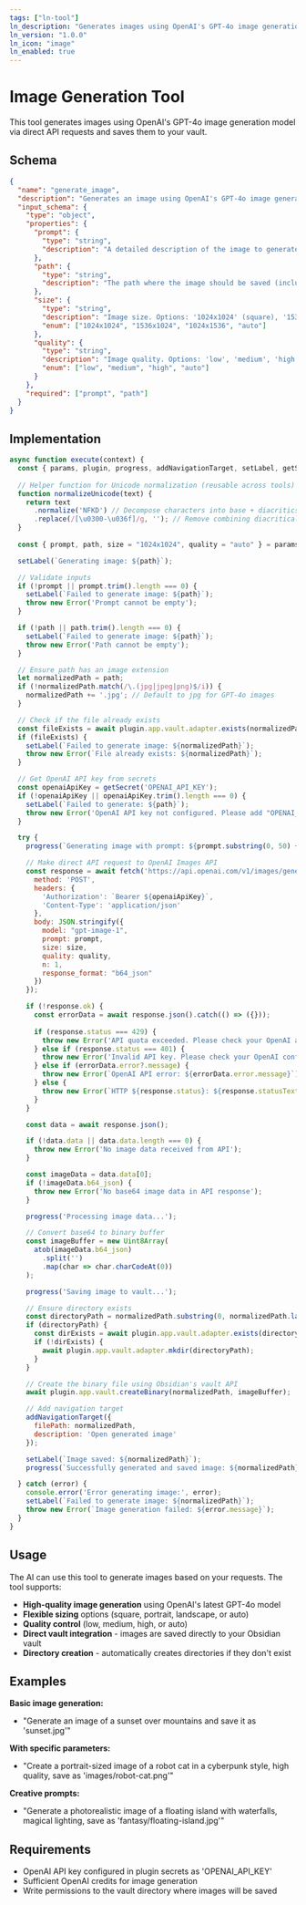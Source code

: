 ```yaml
---
tags: ["ln-tool"]
ln_description: "Generates images using OpenAI's GPT-4o image generation model and saves them to the vault"
ln_version: "1.0.0"
ln_icon: "image"
ln_enabled: true
---
```


# Image Generation Tool

This tool generates images using OpenAI's GPT-4o image generation model via direct API requests and saves them to your vault.

## Schema

```json
{
  "name": "generate_image",
  "description": "Generates an image using OpenAI's GPT-4o image generation model and saves it to the specified path in the vault. Uses the latest gpt-image-1 model for superior instruction following and photorealistic results.",
  "input_schema": {
    "type": "object",
    "properties": {
      "prompt": {
        "type": "string",
        "description": "A detailed description of the image to generate. Be specific and descriptive for best results."
      },
      "path": {
        "type": "string",
        "description": "The path where the image should be saved (including filename with .jpg or .png extension). Directories will be created if they don't exist."
      },
      "size": {
        "type": "string",
        "description": "Image size. Options: '1024x1024' (square), '1536x1024' (portrait), '1024x1536' (landscape), 'auto' (model decides). Default: '1024x1024'",
        "enum": ["1024x1024", "1536x1024", "1024x1536", "auto"]
      },
      "quality": {
        "type": "string",
        "description": "Image quality. Options: 'low', 'medium', 'high', 'auto' (model decides). Default: 'auto'",
        "enum": ["low", "medium", "high", "auto"]
      }
    },
    "required": ["prompt", "path"]
  }
}
```

## Implementation

```javascript
async function execute(context) {
  const { params, plugin, progress, addNavigationTarget, setLabel, getSecret } = context;
  
  // Helper function for Unicode normalization (reusable across tools)
  function normalizeUnicode(text) {
    return text
      .normalize('NFKD') // Decompose characters into base + diacritics
      .replace(/[\u0300-\u036f]/g, ''); // Remove combining diacritical marks
  }
  
  const { prompt, path, size = "1024x1024", quality = "auto" } = params;

  setLabel(`Generating image: ${path}`);

  // Validate inputs
  if (!prompt || prompt.trim().length === 0) {
    setLabel(`Failed to generate image: ${path}`);
    throw new Error('Prompt cannot be empty');
  }

  if (!path || path.trim().length === 0) {
    setLabel(`Failed to generate image: ${path}`);
    throw new Error('Path cannot be empty');
  }

  // Ensure path has an image extension
  let normalizedPath = path;
  if (!normalizedPath.match(/\.(jpg|jpeg|png)$/i)) {
    normalizedPath += '.jpg'; // Default to jpg for GPT-4o images
  }

  // Check if the file already exists
  const fileExists = await plugin.app.vault.adapter.exists(normalizedPath);
  if (fileExists) {
    setLabel(`Failed to generate image: ${normalizedPath}`);
    throw new Error(`File already exists: ${normalizedPath}`);
  }

  // Get OpenAI API key from secrets
  const openaiApiKey = getSecret('OPENAI_API_KEY');
  if (!openaiApiKey || openaiApiKey.trim().length === 0) {
    setLabel(`Failed to generate: ${path}`);
    throw new Error('OpenAI API key not configured. Please add "OPENAI_API_KEY" to your secrets in plugin settings.');
  }

  try {
    progress(`Generating image with prompt: ${prompt.substring(0, 50) + (prompt.length > 50 ? '...' : '')}`);

    // Make direct API request to OpenAI Images API
    const response = await fetch('https://api.openai.com/v1/images/generations', {
      method: 'POST',
      headers: {
        'Authorization': `Bearer ${openaiApiKey}`,
        'Content-Type': 'application/json'
      },
      body: JSON.stringify({
        model: "gpt-image-1",
        prompt: prompt,
        size: size,
        quality: quality,
        n: 1,
        response_format: "b64_json"
      })
    });

    if (!response.ok) {
      const errorData = await response.json().catch(() => ({}));
      
      if (response.status === 429) {
        throw new Error('API quota exceeded. Please check your OpenAI account.');
      } else if (response.status === 401) {
        throw new Error('Invalid API key. Please check your OpenAI configuration.');
      } else if (errorData.error?.message) {
        throw new Error(`OpenAI API error: ${errorData.error.message}`);
      } else {
        throw new Error(`HTTP ${response.status}: ${response.statusText}`);
      }
    }

    const data = await response.json();

    if (!data.data || data.data.length === 0) {
      throw new Error('No image data received from API');
    }

    const imageData = data.data[0];
    if (!imageData.b64_json) {
      throw new Error('No base64 image data in API response');
    }

    progress('Processing image data...');

    // Convert base64 to binary buffer
    const imageBuffer = new Uint8Array(
      atob(imageData.b64_json)
        .split('')
        .map(char => char.charCodeAt(0))
    );

    progress('Saving image to vault...');

    // Ensure directory exists
    const directoryPath = normalizedPath.substring(0, normalizedPath.lastIndexOf('/'));
    if (directoryPath) {
      const dirExists = await plugin.app.vault.adapter.exists(directoryPath);
      if (!dirExists) {
        await plugin.app.vault.adapter.mkdir(directoryPath);
      }
    }

    // Create the binary file using Obsidian's vault API
    await plugin.app.vault.createBinary(normalizedPath, imageBuffer);

    // Add navigation target
    addNavigationTarget({
      filePath: normalizedPath,
      description: 'Open generated image'
    });

    setLabel(`Image saved: ${normalizedPath}`);
    progress(`Successfully generated and saved image: ${normalizedPath}`);

  } catch (error) {
    console.error('Error generating image:', error);
    setLabel(`Failed to generate image: ${normalizedPath}`);
    throw new Error(`Image generation failed: ${error.message}`);
  }
}
```

## Usage

The AI can use this tool to generate images based on your requests. The tool supports:

- **High-quality image generation** using OpenAI's latest GPT-4o model
- **Flexible sizing** options (square, portrait, landscape, or auto)
- **Quality control** (low, medium, high, or auto)
- **Direct vault integration** - images are saved directly to your Obsidian vault
- **Directory creation** - automatically creates directories if they don't exist

## Examples

**Basic image generation:**
- "Generate an image of a sunset over mountains and save it as 'sunset.jpg'"

**With specific parameters:**
- "Create a portrait-sized image of a robot cat in a cyberpunk style, high quality, save as 'images/robot-cat.png'"

**Creative prompts:**
- "Generate a photorealistic image of a floating island with waterfalls, magical lighting, save as 'fantasy/floating-island.jpg'"

## Requirements

- OpenAI API key configured in plugin secrets as 'OPENAI_API_KEY'
- Sufficient OpenAI credits for image generation
- Write permissions to the vault directory where images will be saved 